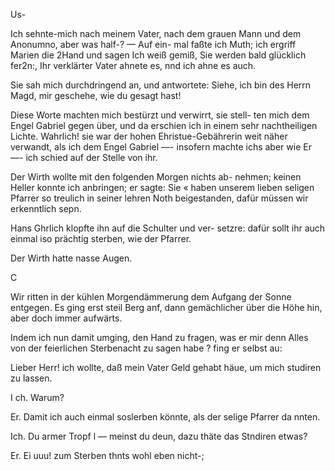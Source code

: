 Us-

Ich sehnte-mich nach meinem Vater, nach dem grauen
Mann und dem Anonumno, aber was half-? — Auf ein-
mal faßte ich Muth; ich ergriff Marien die 2Hand und
sagen Ich weiß gemiß, Sie werden bald glücklich fer2n:,
Ihr verklärter Vater ahnete es, nnd ich ahne es auch.

Sie sah mich durchdringend an, und antwortete: Siehe,
ich bin des Herrn Magd, mir geschehe, wie du gesagt hast!

Diese Worte machten mich bestürzt und verwirrt, sie stell-
ten mich dem Engel Gabriel gegen über, und da erschien
ich in einem sehr nachtheiligen Lichte. Wahrlich! sie war
der hohen Ehristue-Gebährerin weit näher verwandt, als ich
dem Engel Gabriel —- insofern machte ichs aber wie
Er —- ich schied auf der Stelle von ihr.

Der Wirth wollte mit den folgenden Morgen nichts ab-
nehmen; keinen Heller konnte ich anbringen; er sagte: Sie «
haben unserem lieben seligen Pfarrer so treulich in seiner
lehren Noth beigestanden, dafür müssen wir erkenntlich sepn.

Hans Ghrlich klopfte ihn auf die Schulter und ver-
setzre: dafür sollt ihr auch einmal iso prächtig sterben, wie
der Pfarrer.

Der Wirth hatte nasse Augen.

C

Wir ritten in der kühlen Morgendämmerung dem Aufgang
der Sonne entgegen. Es ging erst steil Berg anf, dann
gemächlicher über die Höhe hin, aber doch immer aufwärts.

Indem ich nun damit umging, den Hand zu fragen,
was er mir denn Alles von der feierlichen Sterbenacht zu
sagen habe ? fing er selbst au:

Lieber Herr! ich wollte, daß mein Vater Geld gehabt
häue, um mich studiren zu lassen.

I ch. Warum?

Er. Damit ich auch einmal soslerben könnte, als der
selige Pfarrer da nnten.

Ich. Du armer Tropf l — meinst du deun, dazu thäte
das Stndiren etwas?

Er. Ei uuu! zum Sterben thnts wohl eben nicht-;

